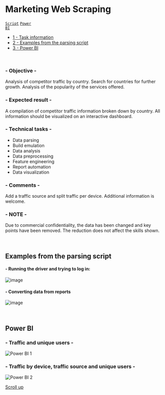 # Marketing Web Scraping

<code>[Script](Marketing%20Web%20Scraping.py)</code>
<code>[Power BI](Marketing%20Web%20Scraping%20Power%20BI%20Demo.pbix)</code>

- [1 - Task information](#--objective--)
- [2 - Examples from the parsing script](#examples-from-the-parsing-script)
- [3 - Power BI](#power-bi)

<br>

### - Objective -
Analysis of competitor traffic by country. Search for countries for further growth. Analysis of the popularity of the services offered.

### - Expected result -
A compilation of competitor traffic information broken down by country. All information should be visualized on an interactive dashboard.

### - Technical tasks -
- Data parsing
- Build emulation
- Data analysis
- Data preprocessing
- Feature engineering
- Report automation
- Data visualization

### - Comments -
Add a traffic source and split traffic per device. Additional information is welcome.

### - NOTE -
Due to commercial confidentiality, the data has been changed and key points have been removed. The reduction does not affect the skills shown.

<br>

## Examples from the parsing script

#### - Running the driver and trying to log in:
![image](https://github.com/leopoldgerber/portfolio/assets/114569329/6899f621-414d-4a00-bb82-7c03242a59a4)

#### - Converting data from reports
![image](https://github.com/leopoldgerber/portfolio/assets/114569329/b1f3289f-6402-4c96-a6b3-d8a005ce57da)

<br>

## Power BI
### - Traffic and unique users -
![Power BI 1](https://github.com/leopoldgerber/portfolio/assets/114569329/1c03749e-250c-4923-8429-eea69e8a0a0a)

### - Traffic by device, traffic source and unique users -
![Power BI 2](https://github.com/leopoldgerber/portfolio/assets/114569329/9ce434f9-38f5-4c7b-9c9b-51bcf620c801)


[Scroll up](#sales-management)

